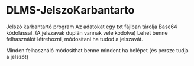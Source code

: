 # DLMS-JelszoKarbantarto

Jelszó karbantartó program
Az adatokat egy txt fájlban tárolja Base64 kódolással. (A jelszavak duplán vannak vele kódolva)
Lehet benne felhasználót létrehozni, módosítani ha tudod a jelszavát.

Minden felhasználó módosíthat benne mindent ha belépet (és persze tudja a jelszót)
